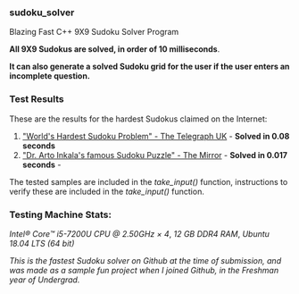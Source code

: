 ### sudoku_solver
Blazing Fast C++ 9X9 Sudoku Solver Program

**All 9X9 Sudokus are solved, in order of 10 milliseconds**.

**It can also generate a solved Sudoku grid for the user if the user enters an incomplete question.**

### Test Results

These are the results for the hardest Sudokus claimed on the Internet:

1. ["World's Hardest Sudoku Problem" - The Telegraph UK](https://www.telegraph.co.uk/news/science/science-news/9359579/Worlds-hardest-sudoku-can-you-crack-it.html) - **Solved in 0.08 seconds**
2. ["Dr. Arto Inkala's famous Sudoku Puzzle" - The Mirror](https://www.mirror.co.uk/news/weird-news/worlds-hardest-sudoku-can-you-242294) - **Solved in 0.017 seconds** - 

The tested samples are included in the *take_input()* function, instructions to verify these are included in the *take_input()* function.

### **Testing Machine Stats:**
*Intel® Core™ i5-7200U CPU @ 2.50GHz × 4*, *12 GB DDR4 RAM*, *Ubuntu 18.04 LTS (64 bit)*


*This is the fastest Sudoku solver on Github at the time of submission, and was made as a sample fun project when I joined Github, in the Freshman year of Undergrad.*
